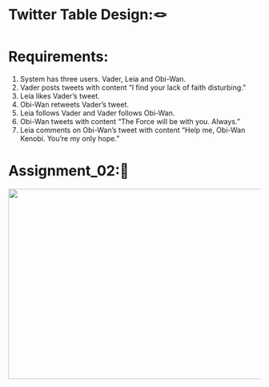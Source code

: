 # Twitter Table Design:🪢
# Requirements:
1. System has three users. Vader, Leia and Obi-Wan.
2. Vader posts tweets with content “I find your lack of faith disturbing.”
3. Leia likes Vader’s tweet.
4. Obi-Wan retweets Vader’s tweet.
5. Leia follows Vader and Vader follows Obi-Wan.
6. Obi-Wan tweets with content “The Force will be with you. Always.”
7. Leia comments on Obi-Wan’s tweet with content “Help me, Obi-Wan Kenobi. You’re my only hope.”

# Assignment_02:📜
<img src = "https://github.com/Ritikkumar992/twitterSchemaDesign/assets/75531808/bf9f6a7a-4d03-492d-b83e-21301e7fb78c" height = 
"380px " width = "1000px">
